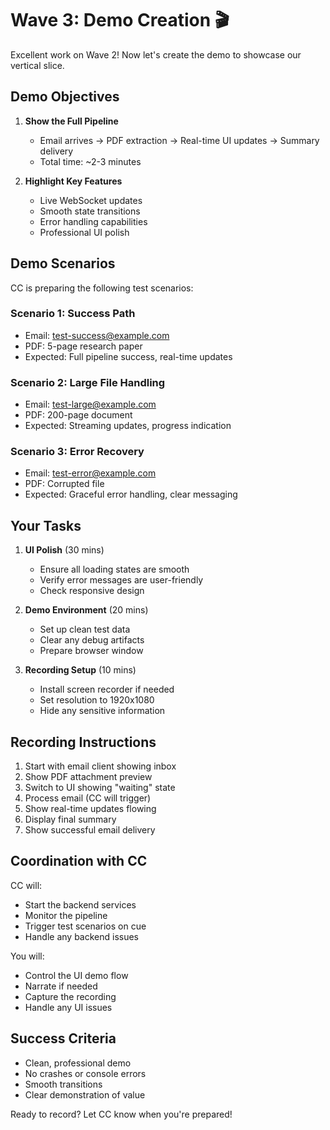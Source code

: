 # Wave 3: Demo Creation 🎬

Excellent work on Wave 2! Now let's create the demo to showcase our vertical slice.

## Demo Objectives

1. **Show the Full Pipeline**
   - Email arrives → PDF extraction → Real-time UI updates → Summary delivery
   - Total time: ~2-3 minutes

2. **Highlight Key Features**
   - Live WebSocket updates
   - Smooth state transitions
   - Error handling capabilities
   - Professional UI polish

## Demo Scenarios

CC is preparing the following test scenarios:

### Scenario 1: Success Path
- Email: test-success@example.com
- PDF: 5-page research paper
- Expected: Full pipeline success, real-time updates

### Scenario 2: Large File Handling
- Email: test-large@example.com  
- PDF: 200-page document
- Expected: Streaming updates, progress indication

### Scenario 3: Error Recovery
- Email: test-error@example.com
- PDF: Corrupted file
- Expected: Graceful error handling, clear messaging

## Your Tasks

1. **UI Polish** (30 mins)
   - Ensure all loading states are smooth
   - Verify error messages are user-friendly
   - Check responsive design

2. **Demo Environment** (20 mins)
   - Set up clean test data
   - Clear any debug artifacts
   - Prepare browser window

3. **Recording Setup** (10 mins)
   - Install screen recorder if needed
   - Set resolution to 1920x1080
   - Hide any sensitive information

## Recording Instructions

1. Start with email client showing inbox
2. Show PDF attachment preview
3. Switch to UI showing "waiting" state
4. Process email (CC will trigger)
5. Show real-time updates flowing
6. Display final summary
7. Show successful email delivery

## Coordination with CC

CC will:
- Start the backend services
- Monitor the pipeline
- Trigger test scenarios on cue
- Handle any backend issues

You will:
- Control the UI demo flow
- Narrate if needed
- Capture the recording
- Handle any UI issues

## Success Criteria

- Clean, professional demo
- No crashes or console errors
- Smooth transitions
- Clear demonstration of value

Ready to record? Let CC know when you're prepared!